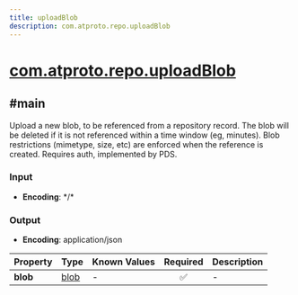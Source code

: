 ```yaml
---
title: uploadBlob
description: com.atproto.repo.uploadBlob
---
```


# [com.atproto.repo.uploadBlob](https://github.com/myConsciousness/atproto.dart/blob/main/lexicons/com/atproto/repo/uploadBlob.json)

## #main

Upload a new blob, to be referenced from a repository record. The blob will be deleted if it is not referenced within a time window (eg, minutes). Blob restrictions (mimetype, size, etc) are enforced when the reference is created. Requires auth, implemented by PDS.

### Input

- **Encoding**: \*/\*

### Output

- **Encoding**: application/json

| Property | Type | Known Values | Required | Description |
| --- | --- | --- | :---: | --- |
| **blob** | [blob](https://atproto.com/specs/data-model#blob-type) | - | ✅ | - |

